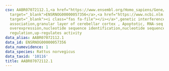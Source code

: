 ```yaml
---
csv: AABR07072112.1,<a href="https://www.ensembl.org/Homo_sapiens/Gene/Summary?db=core;g=ENSRNOG00000057356"
  target="_blank">ENSRNOG00000057356</a>,<a href="https://www.ncbi.nlm.nih.gov/pubmed/30467350"
  target="_blank"><i class="fas fa-file"></i></a>",genetic interference,functional
  association,granular layer of cerebellar cortex , Apoptotic, RNA-seq assay, hsf-1
  overexpression,nucleotide sequence identification,nucleotide sequence identification,transcriptional
  regulation,up-regulates activity
data_alias: AABR07072112.1
data_id: ENSRNOG00000057356
data_numevidence: 1
data_species: Rattus norvegicus
data_taxid: '10116'
title: AABR07072112.1
---
```

